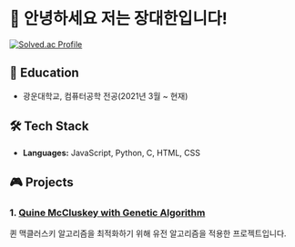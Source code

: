 # 👋 안녕하세요 저는 장대한입니다!

[![Solved.ac Profile](http://mazassumnida.wtf/api/v2/generate_badge?boj=wkdeogks17)](https://solved.ac/wkdeogks17/)

## 🏫 Education
* 광운대학교, 컴퓨터공학 전공(2021년 3월 ~ 현재)
  
## 🛠️ Tech Stack
- **Languages:** JavaScript, Python, C, HTML, CSS
  
## 🎮 Projects

### 1. [Quine McCluskey with Genetic Algorithm](https://github.com/wkd3ogks/GeneticQM)
퀸 맥클러스키 알고리즘을 최적화하기 위해 유전 알고리즘을 적용한 프로젝트입니다.
